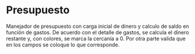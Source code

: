 # Presupuesto
Manejador de presupuesto con carga inicial de dinero y calculo de saldo en función de gastos. 
De acuerdo con el detalle de gastos, se calcula el dinero restante y, con colores, se marca 
la cercanía a 0. Por otra parte valida que en los campos se coloque lo que corresponde. 
